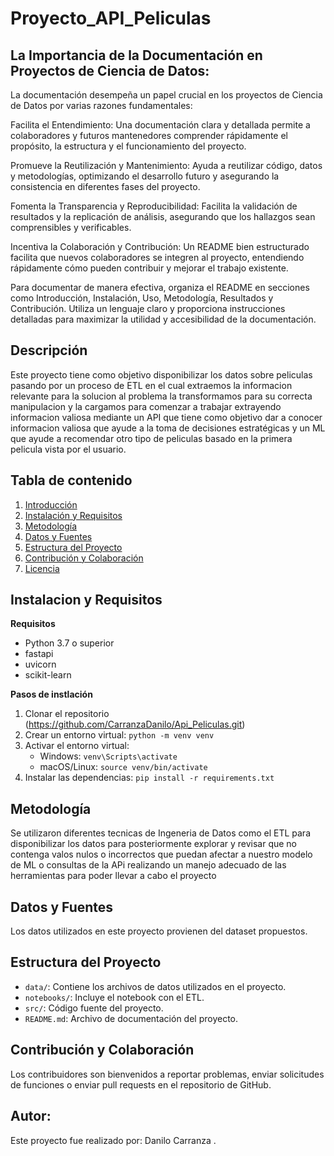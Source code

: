 # Proyecto_API_Peliculas
## La Importancia de la Documentación en Proyectos de Ciencia de Datos:

La documentación desempeña un papel crucial en los proyectos de Ciencia de Datos por varias razones fundamentales:

Facilita el Entendimiento: Una documentación clara y detallada permite a colaboradores y futuros mantenedores comprender rápidamente el propósito, la estructura y el funcionamiento del proyecto.

Promueve la Reutilización y Mantenimiento: Ayuda a reutilizar código, datos y metodologías, optimizando el desarrollo futuro y asegurando la consistencia en diferentes fases del proyecto.

Fomenta la Transparencia y Reproducibilidad: Facilita la validación de resultados y la replicación de análisis, asegurando que los hallazgos sean comprensibles y verificables.

Incentiva la Colaboración y Contribución: Un README bien estructurado facilita que nuevos colaboradores se integren al proyecto, entendiendo rápidamente cómo pueden contribuir y mejorar el trabajo existente.

Para documentar de manera efectiva, organiza el README en secciones como Introducción, Instalación, Uso, Metodología, Resultados y Contribución. Utiliza un lenguaje claro y proporciona instrucciones detalladas para maximizar la utilidad y accesibilidad de la documentación.

## Descripción
Este proyecto tiene como objetivo disponibilizar los datos sobre peliculas pasando por un proceso de ETL en el cual extraemos la informacion relevante para la solucion al problema la transformamos para su correcta manipulacion y la cargamos para comenzar a trabajar extrayendo informacion valiosa mediante un API que tiene como objetivo dar a conocer informacion valiosa que ayude a la toma de decisiones estratégicas y un ML que ayude a recomendar otro tipo de peliculas basado en la primera pelicula vista por el usuario.

## Tabla de contenido 
1. [Introducción](#introducción)
2. [Instalación y Requisitos](#instalación-y-requisitos)
3. [Metodología](#metodología)
4. [Datos y Fuentes](#datos-y-fuentes)
5. [Estructura del Proyecto](#estructura-del-proyecto)
6. [Contribución y Colaboración](#contribución-y-colaboración)
7. [Licencia](#licencia)

## Instalacion y Requisitos 
**Requisitos**
- Python 3.7 o superior
- fastapi
- uvicorn
- scikit-learn

**Pasos de instlación**
1. Clonar el repositorio (https://github.com/CarranzaDanilo/Api_Peliculas.git)
2. Crear un entorno virtual: `python -m venv venv`
3. Activar el entorno virtual:
   - Windows: `venv\Scripts\activate`
   - macOS/Linux: `source venv/bin/activate`
4. Instalar las dependencias: `pip install -r requirements.txt`
   
## Metodología
Se utilizaron diferentes tecnicas de Ingeneria de Datos como el ETL para disponibilizar los datos para posteriormente explorar y revisar que no contenga valos nulos o incorrectos que puedan afectar a nuestro modelo de ML o consultas de la APi realizando un manejo adecuado de las herramientas para poder llevar a cabo el proyecto

## Datos y Fuentes
Los datos utilizados en este proyecto provienen del dataset propuestos.

## Estructura del Proyecto
- `data/`: Contiene los archivos de datos utilizados en el proyecto.
- `notebooks/`: Incluye el notebook con el ETL.
- `src/`: Código fuente del proyecto.
- `README.md`: Archivo de documentación del proyecto.

## Contribución y Colaboración
Los contribuidores son bienvenidos a reportar problemas, enviar solicitudes de funciones o enviar pull requests en el repositorio de GitHub.

## Autor:
Este proyecto fue realizado por: Danilo Carranza .
